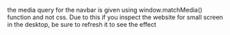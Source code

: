 the media query for the navbar is given using window.matchMedia() function and not css. Due to this if you inspect the website for small screen in the desktop, be sure to refresh it to see the effect
